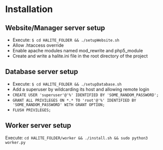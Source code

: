 # Installation

## Website/Manager server setup

* Execute: ```$ cd HALITE_FOLDER && ./setupWebsite.sh```
* Allow .htaccess override
* Enable apache modules named mod_rewrite and php5_module
* Create and write a halite.ini file in the root directory of the project

## Database server setup

* Execute: ```$ cd HALITE_FOLDER && ./setupDatabase.sh```
* Add a superuser by wildcarding its host and allowing remote login
 * ```CREATE USER 'superuser'@'%' IDENTIFIED BY 'SOME_RANDOM_PASSWORD';```
 * ```GRANT ALL PRIVILEGES ON *.* TO 'root'@'%' IDENTIFIED BY 'SOME_RANDOM_PASSWORD' WITH GRANT OPTION;```
 * ```FLUSH PRIVILEGES;```

## Worker server setup

Execute: ```cd HALITE_FOLDER/worker && ./install.sh && sudo python3 worker.py```
